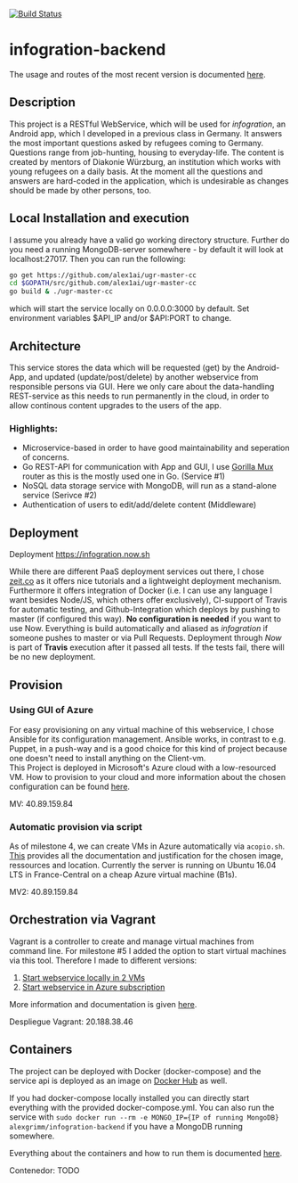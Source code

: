 [![Build Status](https://travis-ci.org/alex1ai/ugr-master-cc.svg?branch=master)](https://travis-ci.org/alex1ai/ugr-master-cc)

# infogration-backend

The usage and routes of the most recent version is documented [here](https://github.com/alex1ai/ugr-master-cc/blob/gh-pages/usage.md).

## Description

This project is a RESTful WebService, which will be used for _infogration_, an Android app, which I developed in a previous class in Germany.
It answers the most important questions asked by refugees coming to Germany. Questions range from job-hunting, housing to everyday-life. The content is created by mentors of Diakonie Würzburg, an institution which works with young refugees on a daily basis.
At the moment all the questions and answers are hard-coded in the application, which is undesirable as changes should be made by other persons, too. 

## Local Installation and execution

I assume you already have a valid go working directory structure. 
Further do you need a running MongoDB-server somewhere - by default it will look at localhost:27017.
Then you can run the following:
```bash
go get https://github.com/alex1ai/ugr-master-cc
cd $GOPATH/src/github.com/alex1ai/ugr-master-cc
go build & ./ugr-master-cc
```
which will start the service locally on 0.0.0.0:3000 by default. Set environment variables $API_IP and/or $API:PORT to change.

## Architecture

This service stores the data which will be requested (get) by the Android-App, and updated (update/post/delete) by another webservice from responsible persons via GUI. Here we only care about the data-handling REST-service as this needs to run permanently in the cloud, in order to allow continous content upgrades to the users of the app.

### Highlights:
- Microservice-based in order to have good maintainability and seperation of concerns.
- Go REST-API for communication with App and GUI, I use [Gorilla Mux](https://github.com/gorilla/mux) router as this is the mostly used one in Go. (Service #1)
- NoSQL data storage service with MongoDB, will run as a stand-alone service (Serivce #2)
- Authentication of users to edit/add/delete content (Middleware)

## Deployment
Deployment https://infogration.now.sh

While there are different PaaS deployment services out there, I chose [zeit.co](https://zeit.co/) as it offers nice tutorials and a lightweight deployment mechanism. Furthermore it offers integration of Docker (i.e. I can use any language I want besides Node/JS, which others offer exclusively), CI-support of Travis for automatic testing, and Github-Integration which deploys by pushing to master (if configured this way). 
**No configuration is needed** if you want to use Now. Everything is build automatically and aliased as _infogration_ if someone pushes to master or via Pull Requests. 
Deployment through _Now_ is part of **Travis** execution after it passed all tests. If the tests fail, there will be no new deployment.

## Provision

### Using GUI of Azure

For easy provisioning on any virtual machine of this webservice, I chose Ansible for its configuration management. Ansible works, in contrast to e.g. Puppet, in a push-way and is a good choice for this kind of project because one doesn't need to install anything on the Client-vm.   
This Project is deployed in Microsoft's Azure cloud with a low-resourced VM. 
How to provision to your cloud and more information about the chosen configuration can be found [here](https://github.com/alex1ai/ugr-master-cc/blob/gh-pages/provision.md). 

MV: 40.89.159.84

### Automatic provision via script

As of milestone 4, we can create VMs in Azure automatically via `acopio.sh`. [This](https://github.com/alex1ai/ugr-master-cc/blob/gh-pages/cli-provisioning.md) provides all the documentation and justification for the chosen image, ressources and location. Currently the server is running on Ubuntu 16.04 LTS in France-Central on a cheap Azure virtual machine (B1s).

MV2: 40.89.159.84

## Orchestration via Vagrant

Vagrant is a controller to create and manage virtual machines from command line. For milestone #5 I added the option to start virtual machines via this tool. Therefore I made to different versions:

  1. [Start webservice locally in 2 VMs](./orquestacion/local/Vagrantfile)
  2. [Start webservice in Azure subscription](./orquestacion/Vagrantfile)
  
More information and documentation is given [here](https://github.com/alex1ai/ugr-master-cc/blob/gh-pages/vagrant_provision.md).

Despliegue Vagrant: 20.188.38.46

## Containers

The project can be deployed with Docker (docker-compose) and the service api is deployed as an image on [Docker Hub](https://cloud.docker.com/repository/docker/alexgrimm/infogration-backend) as well.

If you had docker-compose locally installed you can directly start everything with the provided docker-compose.yml. 
You can also run the service with `sudo docker run --rm -e MONGO_IP={IP of running MongoDB} alexgrimm/infogration-backend` if you have a MongoDB running somewhere.

Everything about the containers and how to run them is documented [here](https://github.com/alex1ai/ugr-master-cc/blob/gh-pages/containers.md).

Contenedor: TODO
